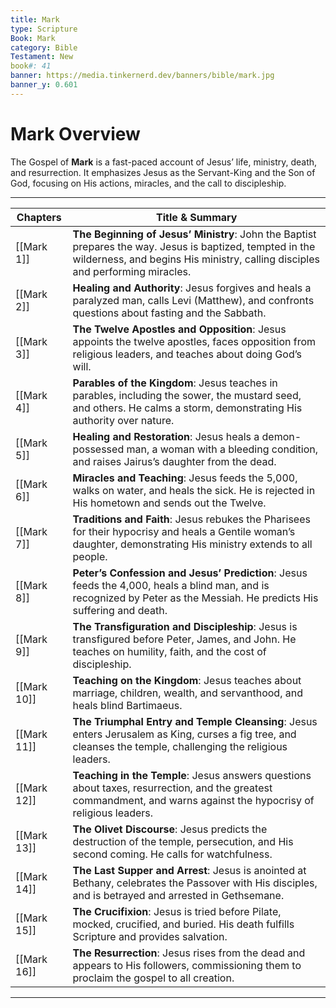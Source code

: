 ```yaml
---
title: Mark
type: Scripture
Book: Mark
category: Bible
Testament: New
book#: 41
banner: https://media.tinkernerd.dev/banners/bible/mark.jpg
banner_y: 0.601
---
```


# Mark Overview

The Gospel of **Mark** is a fast-paced account of Jesus’ life, ministry, death, and resurrection. It emphasizes Jesus as the Servant-King and the Son of God, focusing on His actions, miracles, and the call to discipleship.

---

| Chapters | Title & Summary |
|----------|-----------------|
| [[Mark 1]] | **The Beginning of Jesus’ Ministry**: John the Baptist prepares the way. Jesus is baptized, tempted in the wilderness, and begins His ministry, calling disciples and performing miracles. |
| [[Mark 2]] | **Healing and Authority**: Jesus forgives and heals a paralyzed man, calls Levi (Matthew), and confronts questions about fasting and the Sabbath. |
| [[Mark 3]] | **The Twelve Apostles and Opposition**: Jesus appoints the twelve apostles, faces opposition from religious leaders, and teaches about doing God’s will. |
| [[Mark 4]] | **Parables of the Kingdom**: Jesus teaches in parables, including the sower, the mustard seed, and others. He calms a storm, demonstrating His authority over nature. |
| [[Mark 5]] | **Healing and Restoration**: Jesus heals a demon-possessed man, a woman with a bleeding condition, and raises Jairus’s daughter from the dead. |
| [[Mark 6]] | **Miracles and Teaching**: Jesus feeds the 5,000, walks on water, and heals the sick. He is rejected in His hometown and sends out the Twelve. |
| [[Mark 7]] | **Traditions and Faith**: Jesus rebukes the Pharisees for their hypocrisy and heals a Gentile woman’s daughter, demonstrating His ministry extends to all people. |
| [[Mark 8]] | **Peter’s Confession and Jesus’ Prediction**: Jesus feeds the 4,000, heals a blind man, and is recognized by Peter as the Messiah. He predicts His suffering and death. |
| [[Mark 9]] | **The Transfiguration and Discipleship**: Jesus is transfigured before Peter, James, and John. He teaches on humility, faith, and the cost of discipleship. |
| [[Mark 10]] | **Teaching on the Kingdom**: Jesus teaches about marriage, children, wealth, and servanthood, and heals blind Bartimaeus. |
| [[Mark 11]] | **The Triumphal Entry and Temple Cleansing**: Jesus enters Jerusalem as King, curses a fig tree, and cleanses the temple, challenging the religious leaders. |
| [[Mark 12]] | **Teaching in the Temple**: Jesus answers questions about taxes, resurrection, and the greatest commandment, and warns against the hypocrisy of religious leaders. |
| [[Mark 13]] | **The Olivet Discourse**: Jesus predicts the destruction of the temple, persecution, and His second coming. He calls for watchfulness. |
| [[Mark 14]] | **The Last Supper and Arrest**: Jesus is anointed at Bethany, celebrates the Passover with His disciples, and is betrayed and arrested in Gethsemane. |
| [[Mark 15]] | **The Crucifixion**: Jesus is tried before Pilate, mocked, crucified, and buried. His death fulfills Scripture and provides salvation. |
| [[Mark 16]] | **The Resurrection**: Jesus rises from the dead and appears to His followers, commissioning them to proclaim the gospel to all creation. |

---

